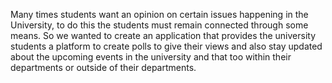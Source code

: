 Many times students want an opinion on certain issues happening in the University, to do this the students must remain connected through some means. So we wanted to create an application that provides the university students a platform to create polls to give their views and also stay updated about the upcoming events in the university and that too within their departments or outside of their departments.
